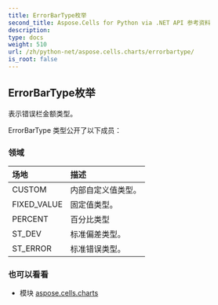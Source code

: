 ```yaml
---
title: ErrorBarType枚举
second_title: Aspose.Cells for Python via .NET API 参考资料
description:
type: docs
weight: 510
url: /zh/python-net/aspose.cells.charts/errorbartype/
is_root: false
---
```

## ErrorBarType枚举
表示错误栏金额类型。



ErrorBarType 类型公开了以下成员：

### 领域
|场地|描述|
| :- | :- |
| CUSTOM |内部自定义值类型。|
| FIXED_VALUE |固定值类型。|
| PERCENT |百分比类型|
| ST_DEV |标准偏差类型。|
| ST_ERROR |标准错误类型。|



### 也可以看看
* 模块 [aspose.cells.charts](..)
